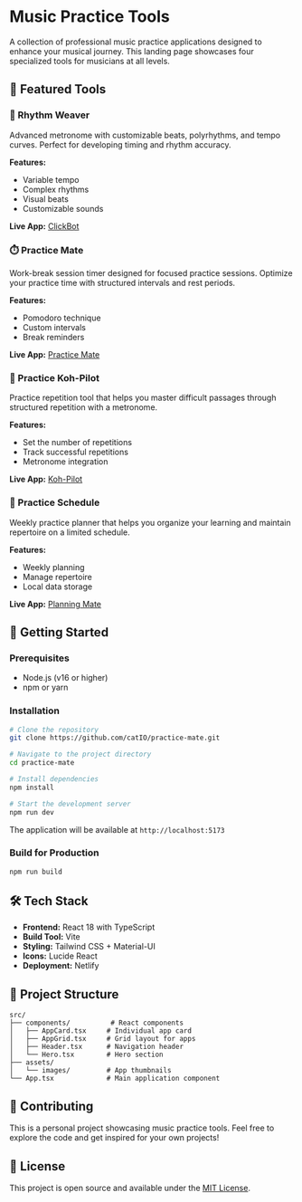 # Music Practice Tools

A collection of professional music practice applications designed to enhance your musical journey. This landing page showcases four specialized tools for musicians at all levels.

## 🎵 Featured Tools

### 🥁 Rhythm Weaver
Advanced metronome with customizable beats, polyrhythms, and tempo curves. Perfect for developing timing and rhythm accuracy.

**Features:**
- Variable tempo
- Complex rhythms
- Visual beats
- Customizable sounds

**Live App:** [ClickBot](https://clickbot.netlify.app/)

### ⏱️ Practice Mate
Work-break session timer designed for focused practice sessions. Optimize your practice time with structured intervals and rest periods.

**Features:**
- Pomodoro technique
- Custom intervals
- Break reminders

**Live App:** [Practice Mate](https://practicemate.netlify.app/)

### 🔄 Practice Koh-Pilot
Practice repetition tool that helps you master difficult passages through structured repetition with a metronome.

**Features:**
- Set the number of repetitions
- Track successful repetitions
- Metronome integration

**Live App:** [Koh-Pilot](https://koh-pilot.netlify.app/)

### 📅 Practice Schedule
Weekly practice planner that helps you organize your learning and maintain repertoire on a limited schedule.

**Features:**
- Weekly planning
- Manage repertoire
- Local data storage

**Live App:** [Planning Mate](https://planning-mate.netlify.app/)

## 🚀 Getting Started

### Prerequisites
- Node.js (v16 or higher)
- npm or yarn

### Installation
```bash
# Clone the repository
git clone https://github.com/catIO/practice-mate.git

# Navigate to the project directory
cd practice-mate

# Install dependencies
npm install

# Start the development server
npm run dev
```

The application will be available at `http://localhost:5173`

### Build for Production
```bash
npm run build
```

## 🛠️ Tech Stack

- **Frontend:** React 18 with TypeScript
- **Build Tool:** Vite
- **Styling:** Tailwind CSS + Material-UI
- **Icons:** Lucide React
- **Deployment:** Netlify

## 📁 Project Structure

```
src/
├── components/          # React components
│   ├── AppCard.tsx     # Individual app card
│   ├── AppGrid.tsx     # Grid layout for apps
│   ├── Header.tsx      # Navigation header
│   └── Hero.tsx        # Hero section
├── assets/
│   └── images/         # App thumbnails
└── App.tsx             # Main application component
```

## 🤝 Contributing

This is a personal project showcasing music practice tools. Feel free to explore the code and get inspired for your own projects!

## 📄 License

This project is open source and available under the [MIT License](LICENSE).

